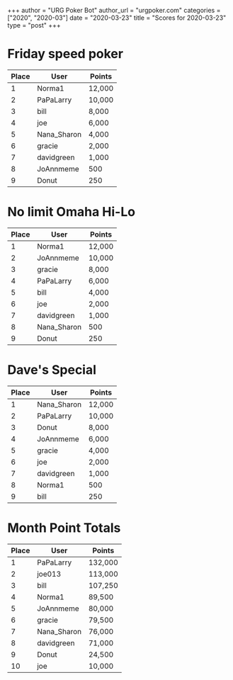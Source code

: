 +++
author = "URG Poker Bot"
author_url = "urgpoker.com"
categories = ["2020", "2020-03"]
date = "2020-03-23"
title = "Scores for 2020-03-23"
type = "post"
+++
# Friday speed poker

| Place | User | Points |
|-------|------|--------|
| 1 | Norma1 | 12,000 |
| 2 | PaPaLarry | 10,000 |
| 3 | bill | 8,000 |
| 4 | joe | 6,000 |
| 5 | Nana_Sharon | 4,000 |
| 6 | gracie | 2,000 |
| 7 | davidgreen | 1,000 |
| 8 | JoAnnmeme | 500 |
| 9 | Donut | 250 |

# No limit Omaha Hi-Lo

| Place | User | Points |
|-------|------|--------|
| 1 | Norma1 | 12,000 |
| 2 | JoAnnmeme | 10,000 |
| 3 | gracie | 8,000 |
| 4 | PaPaLarry | 6,000 |
| 5 | bill | 4,000 |
| 6 | joe | 2,000 |
| 7 | davidgreen | 1,000 |
| 8 | Nana_Sharon | 500 |
| 9 | Donut | 250 |

# Dave's Special

| Place | User | Points |
|-------|------|--------|
| 1 | Nana_Sharon | 12,000 |
| 2 | PaPaLarry | 10,000 |
| 3 | Donut | 8,000 |
| 4 | JoAnnmeme | 6,000 |
| 5 | gracie | 4,000 |
| 6 | joe | 2,000 |
| 7 | davidgreen | 1,000 |
| 8 | Norma1 | 500 |
| 9 | bill | 250 |

# Month Point Totals

| Place | User | Points |
|-------|------|--------|
| 1 | PaPaLarry | 132,000 |
| 2 | joe013 | 113,000 |
| 3 | bill | 107,250 |
| 4 | Norma1 | 89,500 |
| 5 | JoAnnmeme | 80,000 |
| 6 | gracie | 79,500 |
| 7 | Nana_Sharon | 76,000 |
| 8 | davidgreen | 71,000 |
| 9 | Donut | 24,500 |
| 10 | joe | 10,000 |
